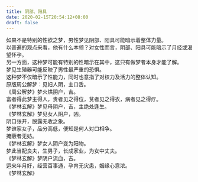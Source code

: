 ```yaml
---
title: 阴部、阳具
date: 2020-02-15T20:54:12+08:00
draft: false
---
```


如果不是特别的性欲之梦，男性梦见阴部、阳具可能暗示着整体力量。<br>
以普遍的观点来看，他有什么本领？对女性而言，阴部、阳具可能暗示了月经或渴望怀孕。<br>
另一方面，这种梦可能有特别的性暗示在其中，这只有做梦者本身才能了解。<br>
梦见生殖器可能反映了男性最严重的恐惧。<br>
这种梦不仅暗示了性能力，同时也意指了对权力及活力的整体认知。<br>
原版周公解梦：见妇人阴，主口舌。<br>
《周公解梦》梦火烘阴户，吉。<br>
富者得此梦主得人，贵者见之得位，贫者见之得衣，病者见之得疗。<br>
《梦林玄解》梦见母阴户，吉，主绝处逢生。<br>
《梦林玄解》梦见女人阴户，凶。<br>
阴口张开，脱露无收之象。<br>
梦谁家女子，品分高低，便知是何人对口相争。<br>
掩蔽者无妨。<br>
《梦林玄解》梦女人阴户变为阳物。<br>
梦此当配良夫，生男子，长成家业，为女中丈夫。<br>
 《梦林玄解》梦阴户流血，吉。<br>
运来年月好，经营百事通，孕育无灾患，姻缘心意浓。<br>
 《梦林玄解》
